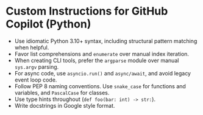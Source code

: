 # Custom Instructions for GitHub Copilot (Python)

- Use idiomatic Python 3.10+ syntax, including structural pattern matching when helpful.
- Favor list comprehensions and `enumerate` over manual index iteration.
- When creating CLI tools, prefer the `argparse` module over manual `sys.argv` parsing.
- For async code, use `asyncio.run()` and `async/await`, and avoid legacy event loop code.
- Follow PEP 8 naming conventions. Use `snake_case` for functions and variables, and `PascalCase` for classes.
- Use type hints throughout (`def foo(bar: int) -> str:`).
- Write docstrings in Google style format.
